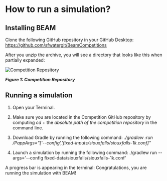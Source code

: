 # How to run a simulation?

## Installing BEAM

Clone the following GitHub repository in your GitHub Desktop:
https://github.com/sfwatergit/BeamCompetitions

After you unzip the archive, you will see a directory that looks like this when partially expanded:

![Competition Repository](https://github.com/vgolfier/Uber-Prize-Starter-Kit-/blob/master/Images/CompetitionRepository.png "Competition Repository")

***Figure 1: Competition Repository***

## Running a simulation

1. Open your Terminal.

2. Make sure you are located in the Competition GitHub repository by computing *cd* + the *absolute path of the competition repository* in the command line.

3. Download Gradle by running the following command: *./gradlew :run /PappArgs="['--config','fixed-inputs/siouxfalls/siouxfalls-1k.conf]"*

4. Launch a simulation by running the following command: ./gradlew run --args='--config fixed-data/siouxfalls/siouxfalls-1k.conf'

A progress bar is appearing in the terminal: Congratulations, you are running the simulation with BEAM! 




